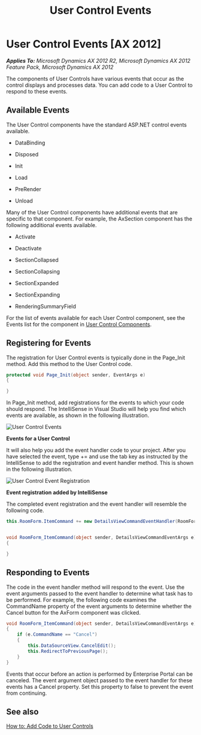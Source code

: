 ﻿---
title: User Control Events
TOCTitle: User Control Events
ms:assetid: a11a7859-5df1-482f-9126-364d81936c0a
ms:mtpsurl: https://msdn.microsoft.com/en-us/library/Cc607781(v=AX.60)
ms:contentKeyID: 28119461
ms.date: 11/07/2012
mtps_version: v=AX.60
dev_langs:
- csharp
---

# User Control Events [AX 2012]


_**Applies To:** Microsoft Dynamics AX 2012 R2, Microsoft Dynamics AX 2012 Feature Pack, Microsoft Dynamics AX 2012_

The components of User Controls have various events that occur as the control displays and processes data. You can add code to a User Control to respond to these events.

## Available Events

The User Control components have the standard ASP.NET control events available.

  - DataBinding

  - Disposed

  - Init

  - Load

  - PreRender

  - Unload

Many of the User Control components have additional events that are specific to that component. For example, the AxSection component has the following additional events available.

  - Activate

  - Deactivate

  - SectionCollapsed

  - SectionCollapsing

  - SectionExpanded

  - SectionExpanding

  - RenderingSummaryField

For the list of events available for each User Control component, see the Events list for the component in [User Control Components](user-control-components.md).

## Registering for Events

The registration for User Control events is typically done in the Page\_Init method. Add this method to the User Control code.

``` csharp
protected void Page_Init(object sender, EventArgs e)
{

}
```

In Page\_Init method, add registrations for the events to which your code should respond. The IntelliSense in Visual Studio will help you find which events are available, as shown in the following illustration.

![User Control Events](images/Cc607781.EP_UserControlEvents(AX.60).gif "User Control Events")

**Events for a User Control**

It will also help you add the event handler code to your project. After you have selected the event, type += and use the tab key as instructed by the IntelliSense to add the registration and event handler method. This is shown in the following illustration.

![User Control Event Registration](images/Cc607781.EP_UserControlEventRegistration(AX.60).gif "User Control Event Registration")

**Event registration added by IntelliSense**

The completed event registration and the event handler will resemble the following code.

``` csharp
this.RoomForm.ItemCommand += new DetailsViewCommandEventHandler(RoomForm_ItemCommand);


void RoomForm_ItemCommand(object sender, DetailsViewCommandEventArgs e)
{

}
```

## Responding to Events

The code in the event handler method will respond to the event. Use the event arguments passed to the event handler to determine what task has to be performed. For example, the following code examines the CommandName property of the event arguments to determine whether the Cancel button for the AxForm component was clicked.

``` csharp
void RoomForm_ItemCommand(object sender, DetailsViewCommandEventArgs e)
{
    if (e.CommandName == "Cancel")
    {            
        this.DataSourceView.CancelEdit();
        this.RedirectToPreviousPage();
    }
}
```

Events that occur before an action is performed by Enterprise Portal can be canceled. The event argument object passed to the event handler for these events has a Cancel property. Set this property to false to prevent the event from continuing.

## See also

[How to: Add Code to User Controls](how-to-add-code-to-user-controls.md)

